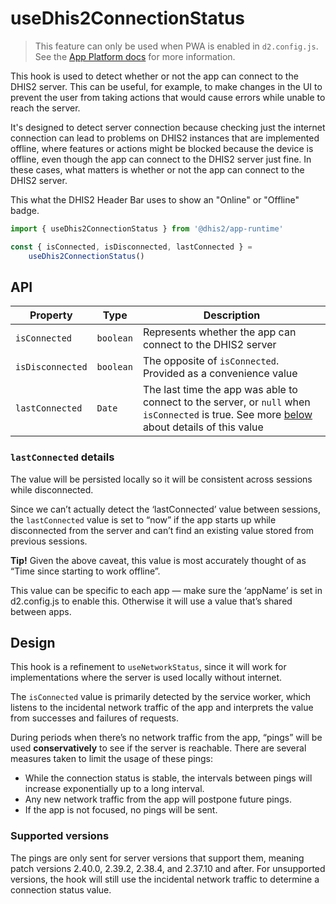 # useDhis2ConnectionStatus

> This feature can only be used when PWA is enabled in `d2.config.js`. See the [App Platform docs](https://platform.dhis2.nu/#/pwa/pwa) for more information.

This hook is used to detect whether or not the app can connect to the DHIS2 server. This can be useful, for example, to make changes in the UI to prevent the user from taking actions that would cause errors while unable to reach the server.

It's designed to detect server connection because checking just the internet connection can lead to problems on DHIS2 instances that are implemented offline, where features or actions might be blocked because the device is offline, even though the app can connect to the DHIS2 server just fine. In these cases, what matters is whether or not the app can connect to the DHIS2 server.

This what the DHIS2 Header Bar uses to show an "Online" or "Offline" badge.

```ts
import { useDhis2ConnectionStatus } from '@dhis2/app-runtime'

const { isConnected, isDisconnected, lastConnected } =
    useDhis2ConnectionStatus()
```

## API

| Property         | Type      | Description                                                                                                                                                         |
| ---------------- | --------- | ------------------------------------------------------------------------------------------------------------------------------------------------------------------- |
| `isConnected`    | `boolean` | Represents whether the app can connect to the DHIS2 server                                                                                                          |
| `isDisconnected` | `boolean` | The opposite of `isConnected`. Provided as a convenience value                                                                                                      |
| `lastConnected`  | `Date`    | The last time the app was able to connect to the server, or `null` when `isConnected` is true. See more [below](#lastconnected-details) about details of this value |

### `lastConnected` details

The value will be persisted locally so it will be consistent across sessions while disconnected.

Since we can’t actually detect the ‘lastConnected’ value between sessions, the `lastConnected` value is set to “now” if the app starts up while disconnected from the server and can’t find an existing value stored from previous sessions.

**Tip!** Given the above caveat, this value is most accurately thought of as “Time since starting to work offline”.

This value can be specific to each app — make sure the ‘appName’ is set in d2.config.js to enable this. Otherwise it will use a value that’s shared between apps.

## Design

This hook is a refinement to `useNetworkStatus`, since it will work for implementations where the server is used locally without internet.

The `isConnected` value is primarily detected by the service worker, which listens to the incidental network traffic of the app and interprets the value from successes and failures of requests.

During periods when there’s no network traffic from the app, “pings” will be used **conservatively** to see if the server is reachable. There are several measures taken to limit the usage of these pings:

-   While the connection status is stable, the intervals between pings will increase exponentially up to a long interval.
-   Any new network traffic from the app will postpone future pings.
-   If the app is not focused, no pings will be sent.

### Supported versions

The pings are only sent for server versions that support them, meaning patch versions 2.40.0, 2.39.2, 2.38.4, and 2.37.10 and after. For unsupported versions, the hook will still use the incidental network traffic to determine a connection status value.
